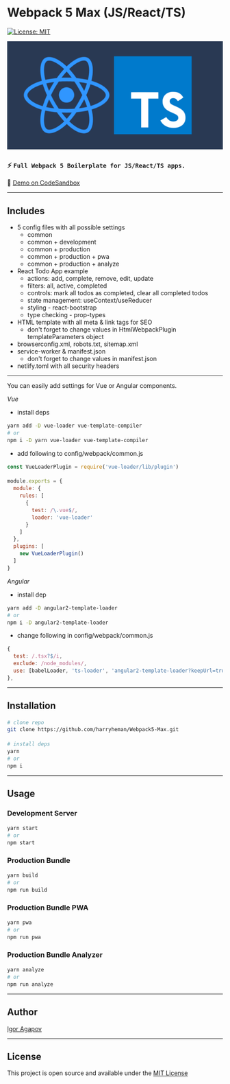 # Webpack 5 Max (JS/React/TS)

[![License: MIT](https://img.shields.io/badge/License-MIT-blue.svg)](https://opensource.org/licenses/MIT)

![logo](./public/assets/icons/logo.png)

### :zap: `Full Webpack 5 Boilerplate for JS/React/TS apps.`

:link: [Demo on CodeSandbox](https://codesandbox.io/s/webpack5-max-jsreactts-j2o2u)

---

## Includes

- 5 config files with all possible settings
  - common
  - common + development
  - common + production
  - common + production + pwa
  - common + production + analyze
- React Todo App example
  - actions: add, complete, remove, edit, update
  - filters: all, active, completed
  - controls: mark all todos as completed, clear all completed todos
  - state management: useContext/useReducer
  - styling - react-bootstrap
  - type checking - prop-types
- HTML template with all meta & link tags for SEO
  - don't forget to change values in HtmlWebpackPlugin templateParameters object
- browserconfig.xml, robots.txt, sitemap.xml
- service-worker & manifest.json
  - don't forget to change values in manifest.json
- netlify.toml with all security headers
---
You can easily add settings for Vue or Angular components.

*Vue*

- install deps

```bash
yarn add -D vue-loader vue-template-compiler
# or
npm i -D yarn vue-loader vue-template-compiler
```

- add following to config/webpack/common.js

```js
const VueLoaderPlugin = require('vue-loader/lib/plugin')

module.exports = {
  module: {
    rules: [
      {
        test: /\.vue$/,
        loader: 'vue-loader'
      }
    ]
  },
  plugins: [
    new VueLoaderPlugin()
  ]
}
```

*Angular*

- install dep

```bash
yarn add -D angular2-template-loader
# or
npm i -D angular2-template-loader
```

- change following in config/webpack/common.js

```js
{
  test: /.tsx?$/i,
  exclude: /node_modules/,
  use: [babelLoader, 'ts-loader', 'angular2-template-loader?keepUrl=true']
},
```

---

## Installation

```bash
# clone repo
git clone https://github.com/harryheman/Webpack5-Max.git

# install deps
yarn
# or
npm i
```

---

## Usage

### Development Server

```bash
yarn start
# or
npm start
```

### Production Bundle

```bash
yarn build
# or
npm run build
```

### Production Bundle PWA

```bash
yarn pwa
# or
npm run pwa
```

### Production Bundle Analyzer

```bash
yarn analyze
# or
npm run analyze
```
---
## Author

[Igor Agapov](https://github.com/harryheman)

---
## License

This project is open source and available under the [MIT License](LICENSE)